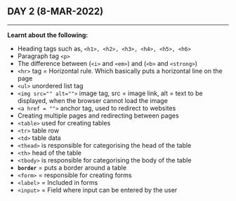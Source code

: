 ## **DAY 2 (8-MAR-2022)**
---

**Learnt about the following:**
- Heading tags such as, `<h1>, <h2>, <h3>, <h4>, <h5>, <h6>`
- Paragraph tag `<p>`
- The difference between (`<i>` and `<em>`) and (`<b>` and `<strong>`)
- `<hr>` tag = Horizontal rule. Which basically puts a horizontal line on the page
- `<ul>` unordered list tag
- `<img src="" alt="">` image tag, src = image link, alt = text to be displayed, when the browser cannot load the image
- `<a href = "">` anchor tag, used to redirect to websites
- Creating multiple pages and redirecting between pages
- `<table>` used for creating tables
- `<tr>` table row
- `<td>` table data
- `<thead>` is responsible for categorising the head of the table
- `<th>` head of the table
- `<tbody>` is responsible for categorising the body of the table
- **`border`** = puts a border around a table
- `<form>` = responsible for creating forms
- `<label>` = Included in forms
- `<input>` = Field where input can be entered by the user
